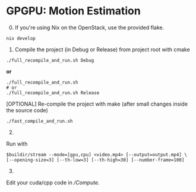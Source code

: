 # GPGPU: Motion Estimation


0. If you're using Nix on the OpenStack, use the provided flake.

```
nix develop
```

1. Compile the project (in Debug or Release) from project root with cmake

```
./full_recompile_and_run.sh Debug
```

**or**

```
./full_recompile_and_run.sh 
# or
./full_recompile_and_run.sh Release
```

[OPTIONAL] Re-compile the project with make (after small changes inside the source code)

```
./fast_compile_and_run.sh
```

2.
Run with

```
$buildir/stream --mode=[gpu,cpu] <video.mp4> [--output=output.mp4] \
[--opening-size=3] [--th-low=3] [--th-high=30] [--number-frame=100]
```

3.
Edit your cuda/cpp code in */Compute.*
